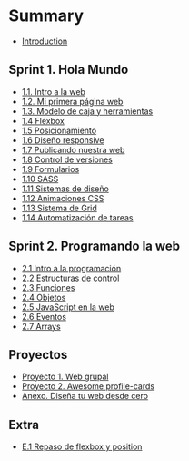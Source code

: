 # Summary

* [Introduction](README.md)

## Sprint 1. Hola Mundo

* [1.1. Intro a la web](sprint_1/1_1_intro_a_la_web.md)
* [1.2. Mi primera página web](sprint_1/1_2_mi_primera_web.md)
* [1.3. Modelo de caja y herramientas](sprint_1/1_3_modelo_de_caja_y_herramientas.md)
* [1.4 Flexbox](sprint_1/1_4_posicionamiento_con_flexbox.md)
* [1.5 Posicionamiento](sprint_1/1_5_posicionamiento.md)
* [1.6 Diseño responsive](sprint_1/1_6_responsive_design.md)
* [1.7 Publicando nuestra web](sprint_1/1_7_publicando_nuestra_web.md)
* [1.8 Control de versiones](sprint_1/1_8_control_de_versiones.md)
* [1.9 Formularios](sprint_1/1_9_formularios.md)
* [1.10 SASS](sprint_1/1_10_sass.md)
* [1.11 Sistemas de diseño](sprint_1/1_11_sistemas_de_diseno.md)
* [1.12 Animaciones CSS](sprint_1/1_12_animaciones_CSS.md)
* [1.13 Sistema de Grid](sprint_1/1_13_sistema_de_grid.md)
* [1.14 Automatización de tareas](sprint_1/1_14_automatizacion_de_tareas.md)


## Sprint 2. Programando la web
* [2.1 Intro a la programación](sprint_2/2_1_intro_a_la_programacion.md)
* [2.2 Estructuras de control](sprint_2/2_2_estructuras_de_control.md)
* [2.3 Funciones](sprint_2/2_3_funciones.md)
* [2.4 Objetos](sprint_2/2_4_objetos.md)
* [2.5 JavaScript en la web](sprint_2/2_5_javascript_en_la_web.md)
* [2.6 Eventos](sprint_2/2_6_eventos.md)
* [2.7 Arrays](sprint_2/2_7_arrays.md)

<!-- *
* [2.8 Control de versiones](sprint_2/2_8_control_de_versiones_en_equipo.md)
* [2.9 DOM avanzado](sprint_2/2_9_dom_avanzado.md)
* [2.10 Asincronía](sprint_2/2_10_asincronia.md)
* [2.11 AJAX](sprint_2/2_11_ajax.md)
* [2.12 APIs](sprint_3/2_12_apis.md)
* [2.13 Scope y hoisting](sprint_2/2_13_scope_y_hoisting.md)
* [2.14 Métodos funcionales de array](sprint_2/2_14_metodos_funcionales_array.md)



## Sprint 3. ES6 y React -->



## Proyectos

* [Proyecto 1. Web grupal](proyectos/P1_proyecto_sprint_1.md)
* [Proyecto 2. Awesome profile-cards](proyectos/P2_proyecto_sprint_2.md)
* [Anexo. Diseña tu web desde cero](proyectos/P1_anexo_diseno.md)

<!-- ## Evaluaciones

* Evaluación intermedia 1
* Evaluación final 1


## Guías

* [Guía paso a paso de git](guias/empezar_con_git.md) -->

## Extra
* [E.1 Repaso de flexbox y position](extra/e1-flexbox-y-position.md)
